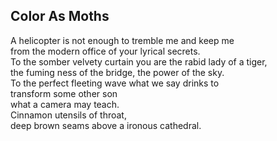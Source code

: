 Color As Moths
--------------
A helicopter is not enough to tremble me and keep me  
from the modern office of your lyrical secrets.  
To the somber velvety curtain you are the rabid lady of a tiger,  
the fuming ness of the bridge, the power of the sky.  
To the perfect fleeting wave what we say drinks to  
transform some other son  
what a camera may teach.  
Cinnamon utensils of throat,  
deep brown seams above a ironous cathedral.  
